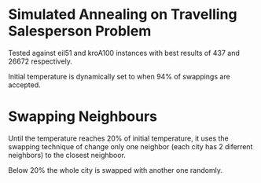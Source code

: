 # Simulated Annealing on Travelling Salesperson Problem

Tested against eil51 and kroA100 instances with best results of 437 and 26672 respectively.

Initial temperature is dynamically set to when 94% of swappings are accepted.

# Swapping Neighbours
Until the temperature reaches 20% of initial temperature, it uses the swapping technique of change only one neighbor (each city has 2 diferrent neighbors) to the closest neighboor.

Below 20% the whole city is swapped with another one randomly.
